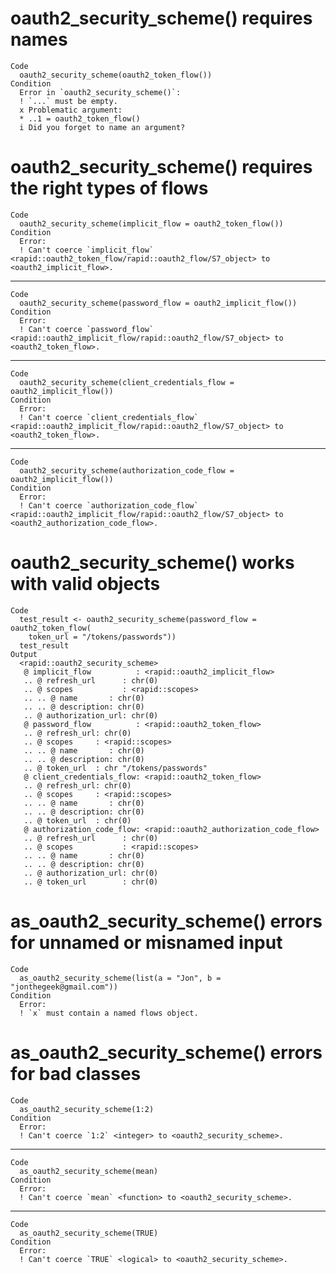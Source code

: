 # oauth2_security_scheme() requires names

    Code
      oauth2_security_scheme(oauth2_token_flow())
    Condition
      Error in `oauth2_security_scheme()`:
      ! `...` must be empty.
      x Problematic argument:
      * ..1 = oauth2_token_flow()
      i Did you forget to name an argument?

# oauth2_security_scheme() requires the right types of flows

    Code
      oauth2_security_scheme(implicit_flow = oauth2_token_flow())
    Condition
      Error:
      ! Can't coerce `implicit_flow` <rapid::oauth2_token_flow/rapid::oauth2_flow/S7_object> to <oauth2_implicit_flow>.

---

    Code
      oauth2_security_scheme(password_flow = oauth2_implicit_flow())
    Condition
      Error:
      ! Can't coerce `password_flow` <rapid::oauth2_implicit_flow/rapid::oauth2_flow/S7_object> to <oauth2_token_flow>.

---

    Code
      oauth2_security_scheme(client_credentials_flow = oauth2_implicit_flow())
    Condition
      Error:
      ! Can't coerce `client_credentials_flow` <rapid::oauth2_implicit_flow/rapid::oauth2_flow/S7_object> to <oauth2_token_flow>.

---

    Code
      oauth2_security_scheme(authorization_code_flow = oauth2_implicit_flow())
    Condition
      Error:
      ! Can't coerce `authorization_code_flow` <rapid::oauth2_implicit_flow/rapid::oauth2_flow/S7_object> to <oauth2_authorization_code_flow>.

# oauth2_security_scheme() works with valid objects

    Code
      test_result <- oauth2_security_scheme(password_flow = oauth2_token_flow(
        token_url = "/tokens/passwords"))
      test_result
    Output
      <rapid::oauth2_security_scheme>
       @ implicit_flow          : <rapid::oauth2_implicit_flow>
       .. @ refresh_url      : chr(0) 
       .. @ scopes           : <rapid::scopes>
       .. .. @ name       : chr(0) 
       .. .. @ description: chr(0) 
       .. @ authorization_url: chr(0) 
       @ password_flow          : <rapid::oauth2_token_flow>
       .. @ refresh_url: chr(0) 
       .. @ scopes     : <rapid::scopes>
       .. .. @ name       : chr(0) 
       .. .. @ description: chr(0) 
       .. @ token_url  : chr "/tokens/passwords"
       @ client_credentials_flow: <rapid::oauth2_token_flow>
       .. @ refresh_url: chr(0) 
       .. @ scopes     : <rapid::scopes>
       .. .. @ name       : chr(0) 
       .. .. @ description: chr(0) 
       .. @ token_url  : chr(0) 
       @ authorization_code_flow: <rapid::oauth2_authorization_code_flow>
       .. @ refresh_url      : chr(0) 
       .. @ scopes           : <rapid::scopes>
       .. .. @ name       : chr(0) 
       .. .. @ description: chr(0) 
       .. @ authorization_url: chr(0) 
       .. @ token_url        : chr(0) 

# as_oauth2_security_scheme() errors for unnamed or misnamed input

    Code
      as_oauth2_security_scheme(list(a = "Jon", b = "jonthegeek@gmail.com"))
    Condition
      Error:
      ! `x` must contain a named flows object.

# as_oauth2_security_scheme() errors for bad classes

    Code
      as_oauth2_security_scheme(1:2)
    Condition
      Error:
      ! Can't coerce `1:2` <integer> to <oauth2_security_scheme>.

---

    Code
      as_oauth2_security_scheme(mean)
    Condition
      Error:
      ! Can't coerce `mean` <function> to <oauth2_security_scheme>.

---

    Code
      as_oauth2_security_scheme(TRUE)
    Condition
      Error:
      ! Can't coerce `TRUE` <logical> to <oauth2_security_scheme>.

